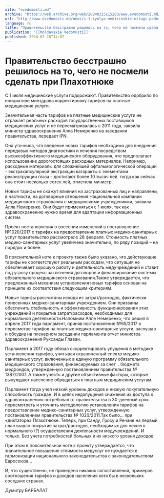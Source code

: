 ```yaml
---
site: "evedomosti.md"
archive: "https://web.archive.org/web/20240325115203/www.evedomosti.md/news/s-1-iyulya-medicinskie-uslugi-podorozhayut"
url: "http://www.evedomosti.md/news/s-1-iyulya-medicinskie-uslugi-podorozhayut"
language: ru
title: "Правительство бесстрашно решилось на то, чего не посмели сделать при Плахотнюке"
publication: '[[Moldavskie Vedomosti]]'
published: 2024-02-28T14:07
---
```


# Правительство бесстрашно решилось на то, чего не посмели сделать при Плахотнюке

С 1 июля медицинские услуги подорожают. Правительство одобрило по инициативе минздрава корректировку тарифов на платные медицинские услуги.

Значительная часть тарифов на платные медицинские услуги не отражает реальных расходов государственных поставщиков медицинских услуг и не пересматривалась с 2011 года, заявила министр здравоохранения Алла Немеренко на заседании правительства, передает IPN.

Она уточнила, что введение новых тарифов необходимо для внедрения передовых методов диагностики и лечения посредством высокоэффективного медицинского оборудования, что предполагает использование дорогостоящих расходных материалов. Например, расходные материалы для сложнейшей офтальмологической операции - экстракапсулярной экстракции катаракты с элементами реконструкции глаза - достигают более 10 тысяч лей, тогда как сейчас она стоит несколько сотен лей, отметила министр.

Новые тарифы не окажут влияния на застрахованных лиц и направлены, в частности, на договорные отношения Национальной компании медицинского страхования с медицинскими учреждениями, заявила Алла Немеренко. Они будут применяться с 1 июля, так как здравоохранению нужно время для адаптации информационных систем.

Проект постановления о внесении изменений в постановление №1020/2017 о тарифах на предоставление платных медико-санитарных услуг правительство рассмотрело 28 февраля. Стоимость платных медико-санитарных услуг увеличена значительно, по ряду позиций – на порядок и более.

В пояснительной ноте к проекту также было указано, что действующие тарифы не соответствуют реальным расходам, что ситуация не обеспечивает хорошую работу и деятельность медучреждений и ставит под угрозу процесс заключения договоров и финансирование системы обязательного медицинского страхования.Также утверждается, что предложенный механизм установления новых тарифов основан на принципе их соответствия следующим критериям.

Новые тарифы рассчитаны исходя из затрат/расходов, фактически понесенных медико-санитарным учреждением. Они призваны обеспечить стабильность и эффективность функционирования этих учреждений и покрытие затрат/расходов, необходимых для нормальной деятельности.Напомним Алле Немеренко, что решил в апреле 2017 года парламент, приняв постановление №65/2017 о пересмотре тарифов на платные медико-санитарные услуги, заслушав и обсудив на пленарном заседании парламента отчет министра здравоохранения Руксанды Главан.

Парламент в 2017 году обязал скорректировать упущения в методике установления тарифов, учитывая ограниченный спектр медико-санитарных услуг, включенных в единую программу обязательного медицинского страхования, финансируемых за счет  . бюджета медфондов, утвержденную постановлением правительства № 1387/2007. А также учесть и другие объективные факторы, которые вынуждают население обращаться к платным медицинским услугам.

Парламент тогда учел низкий уровень доходов и низкую покупательную способность граждан. И в целях недопущения снижения их доступа к здравоохранению потребовал от правительства в 30-дневный срок пересмотреть и уточнить методологию установления тарифов на предоставление медико-санитарных услуг, утвержденную постановлением правительства № 1020/2011.Так было... при «диктаторе» Плахотнюке. Теперь, при Санду, Гросу и Речане на первый план вышло покрытие затрат/расходов, необходимых для некоего нормального (?) осуществления деятельности медучреждений. И только. Без учета потребностей больных и их низкого уровня доходов.

При этом в пояснительной ноте к проекту утверждается, что значительное повышение стоимости медуслуг не нуждается в гармонизации национального законодательства с законодательством Евросоюза…

И, что существенно, не приведено никаких сопоставлений, примеров соотношения тарифов и доходов населения хотя бы в нескольких соседних странах.

Думитру БАРБАЛАТ